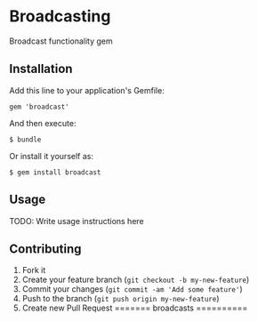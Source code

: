# Broadcasting

Broadcast functionality gem

## Installation

Add this line to your application's Gemfile:

    gem 'broadcast'

And then execute:

    $ bundle

Or install it yourself as:

    $ gem install broadcast

## Usage

TODO: Write usage instructions here

## Contributing

1. Fork it
2. Create your feature branch (`git checkout -b my-new-feature`)
3. Commit your changes (`git commit -am 'Add some feature'`)
4. Push to the branch (`git push origin my-new-feature`)
5. Create new Pull Request
=======
broadcasts
==========
